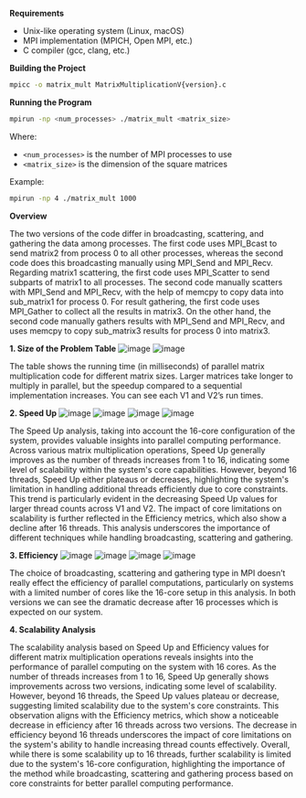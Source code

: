 **Requirements**

- Unix-like operating system (Linux, macOS)
- MPI implementation (MPICH, Open MPI, etc.)
- C compiler (gcc, clang, etc.)

**Building the Project**

```bash
mpicc -o matrix_mult MatrixMultiplicationV{version}.c
```

**Running the Program**

```bash
mpirun -np <num_processes> ./matrix_mult <matrix_size>
```

Where:
- `<num_processes>` is the number of MPI processes to use
- `<matrix_size>` is the dimension of the square matrices

Example:
```bash
mpirun -np 4 ./matrix_mult 1000
```

**Overview**

The two versions of the code differ in broadcasting, scattering, and gathering the data among processes. The first code uses MPI_Bcast to send matrix2 from process 0 to all other processes, whereas the second code does this broadcasting manually using MPI_Send and MPI_Recv. Regarding matrix1 scattering, the first code uses MPI_Scatter to send subparts of matrix1 to all processes. The second code manually scatters with MPI_Send and MPI_Recv, with the help of memcpy to copy data into sub_matrix1 for process 0. For result gathering, the first code uses MPI_Gather to collect all the results in matrix3. On the other hand, the second code manually gathers results with MPI_Send and MPI_Recv, and uses memcpy to copy sub_matrix3 results for process 0 into matrix3.

**1.	Size of the Problem Table**
![image](https://github.com/user-attachments/assets/11989824-bb53-4010-91b8-71fa75175859)
![image](https://github.com/user-attachments/assets/16a5ebe5-46d4-448f-9c2d-e6ee72b388a5)

The table shows the running time (in milliseconds) of parallel matrix multiplication code for different matrix sizes. Larger matrices take longer to multiply in parallel, but the speedup compared to a sequential implementation increases. You can see each V1 and V2’s run times.

**2.	Speed Up**
![image](https://github.com/user-attachments/assets/276df84e-446d-4a45-9976-0ec678b234cd)
![image](https://github.com/user-attachments/assets/9ba1ddc6-d16a-4b78-be7c-d683f1efe19f)
![image](https://github.com/user-attachments/assets/938ab506-45d9-4beb-8121-e85ccef3f23e)
![image](https://github.com/user-attachments/assets/5f730ee6-23e7-4518-b1ed-b2ca1900b6f8)

The Speed Up analysis, taking into account the 16-core configuration of the system, provides valuable insights into parallel computing performance. Across various matrix multiplication operations, Speed Up generally improves as the number of threads increases from 1 to 16, indicating some level of scalability within the system's core capabilities. However, beyond 16 threads, Speed Up either plateaus or decreases, highlighting the system's limitation in handling additional threads efficiently due to core constraints. This trend is particularly evident in the decreasing Speed Up values for larger thread counts across V1 and V2. The impact of core limitations on scalability is further reflected in the Efficiency metrics, which also show a decline after 16 threads. This analysis underscores the importance of different techniques while handling broadcasting, scattering and gathering.

**3.	Efficiency**
![image](https://github.com/user-attachments/assets/5967c39c-75a8-4474-bd35-8e3e685c9a7a)
![image](https://github.com/user-attachments/assets/38fba7c4-28ab-4dea-90e7-b936141ce271)
![image](https://github.com/user-attachments/assets/bf08ee11-9ced-4d62-a973-e64145cf9ef4)
![image](https://github.com/user-attachments/assets/6a1a6519-1a7a-458e-a077-6011f1fad792)

The choice of broadcasting, scattering and gathering type in MPI doesn’t really effect the efficiency of parallel computations, particularly on systems with a limited number of cores like the 16-core setup in this analysis. In both versions we can see the dramatic decrease after 16 processes which is expected on our system. 

**4.  Scalability Analysis**

The scalability analysis based on Speed Up and Efficiency values for different matrix multiplication operations reveals insights into the performance of parallel computing on the system with 16 cores. As the number of threads increases from 1 to 16, Speed Up generally shows improvements across two versions, indicating some level of scalability. However, beyond 16 threads, the Speed Up values plateau or decrease, suggesting limited scalability due to the system's core constraints. This observation aligns with the Efficiency metrics, which show a noticeable decrease in efficiency after 16 threads across two versions. The decrease in efficiency beyond 16 threads underscores the impact of core limitations on the system's ability to handle increasing thread counts effectively. Overall, while there is some scalability up to 16 threads, further scalability is limited due to the system's 16-core configuration, highlighting the importance of the method while broadcasting, scattering and gathering process based on core constraints for better parallel computing performance.






